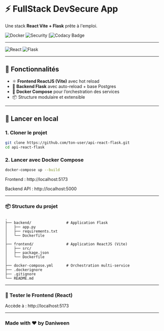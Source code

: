 # ⚡ FullStack DevSecure App

Une stack **React Vite + Flask** prête à l'emploi.

![Docker](https://img.shields.io/badge/Docker-ready-blue)
![Security](https://img.shields.io/badge/Security-Scanned-brightgreen)
[![Codacy Badge](https://app.codacy.com/project/badge/Grade/eacc1cb33791488399e0e1c53ad5f9cb)

---

![React](https://img.shields.io/badge/React-Vite-61DAFB)
![Flask](https://img.shields.io/badge/Flask-backend-lightgrey)

---

## 🔧 Fonctionnalités

- ⚛️ **Frontend ReactJS (Vite)** avec hot reload
- 🐍 **Backend Flask** avec auto-reload + base Postgres
- 🐳 **Docker Compose** pour l’orchestration des services
- 📦 Structure modulaire et extensible

---

## 🚀 Lancer en local

### 1. Cloner le projet

```bash
git clone https://github.com/ton-user/api-react-flask.git
cd api-react-flask
```

### 2. Lancer avec Docker Compose

```bash
docker-compose up --build
```

Frontend : http://localhost:5173

Backend API : http://localhost:5000

---

### 📦 Structure du projet

```
.
├── backend/                # Application Flask
│   ├── app.py
│   ├── requirements.txt
│   └── Dockerfile
│
├── frontend/               # Application ReactJS (Vite)
│   ├── src/
│   ├── package.json
│   └── Dockerfile
│
├── docker-compose.yml      # Orchestration multi-service
├── .dockerignore
├── .gitignore
└── README.md
```

---

### 🧪 Tester le Frontend (React)

Accède à : http://localhost:5173

---

### Made with ❤️ by Daniween
